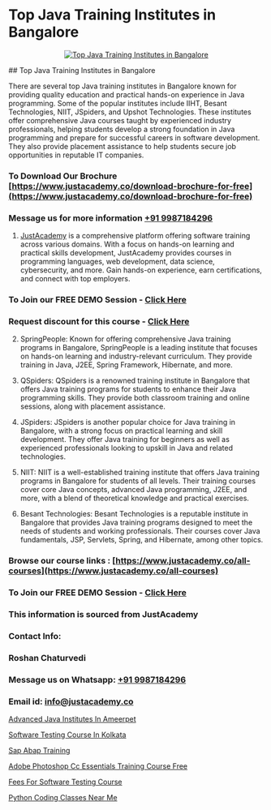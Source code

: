 # Top Java Training Institutes in Bangalore

<p align="center">
  <a href="https://justacademy.co/course-detail/core-java-training">
    <img src="https://justacademy.co/storage2/course_image/1677245426_course_image.webp" alt="Top Java Training Institutes in Bangalore">
  </a>
</p>
## Top Java Training Institutes in Bangalore

There are several top Java training institutes in Bangalore known for providing quality education and practical hands-on experience in Java programming. Some of the popular institutes include IIHT, Besant Technologies, NIIT, JSpiders, and Upshot Technologies. These institutes offer comprehensive Java courses taught by experienced industry professionals, helping students develop a strong foundation in Java programming and prepare for successful careers in software development. They also provide placement assistance to help students secure job opportunities in reputable IT companies.
### To Download Our Brochure [https://www.justacademy.co/download-brochure-for-free](https://www.justacademy.co/download-brochure-for-free)
### Message us for more information [+91 9987184296](https://api.whatsapp.com/send?phone=919987184296)

1) [JustAcademy](https://justacademy.co) is a comprehensive platform offering software training across various domains. With a focus on hands-on learning and practical skills development, JustAcademy provides courses in programming languages, web development, data science, cybersecurity, and more. Gain hands-on experience, earn certifications, and connect with top employers.

### To Join our FREE DEMO Session - [Click Here](https://www.justacademy.co/register-for-course-demo/)
### Request discount for this course - [Click Here](https://justacademy.co/contact-us/)

2) SpringPeople: Known for offering comprehensive Java training programs in Bangalore, SpringPeople is a leading institute that focuses on hands-on learning and industry-relevant curriculum. They provide training in Java, J2EE, Spring Framework, Hibernate, and more.

3) QSpiders: QSpiders is a renowned training institute in Bangalore that offers Java training programs for students to enhance their Java programming skills. They provide both classroom training and online sessions, along with placement assistance.

4) JSpiders: JSpiders is another popular choice for Java training in Bangalore, with a strong focus on practical learning and skill development. They offer Java training for beginners as well as experienced professionals looking to upskill in Java and related technologies.

5) NIIT: NIIT is a well-established training institute that offers Java training programs in Bangalore for students of all levels. Their training courses cover core Java concepts, advanced Java programming, J2EE, and more, with a blend of theoretical knowledge and practical exercises.

6) Besant Technologies: Besant Technologies is a reputable institute in Bangalore that provides Java training programs designed to meet the needs of students and working professionals. Their courses cover Java fundamentals, JSP, Servlets, Spring, and Hibernate, among other topics.

### Browse our course links : [https://www.justacademy.co/all-courses](https://www.justacademy.co/all-courses) 
### To Join our FREE DEMO Session - [Click Here](https://www.justacademy.co/register-for-course-demo)


### This information is sourced from JustAcademy
### Contact Info:
### Roshan Chaturvedi
### Message us on Whatsapp: [+91 9987184296](https://api.whatsapp.com/send?phone=919987184296)
### Email id: [info@justacademy.co](mailto:info@justacademy.co)
                
[Advanced Java Institutes In Ameerpet](https://www.linkedin.com/pulse/advanced-java-institutes-ameerpet-software-training-mountain-view-auqbe?trackingId=CvLigQ2fuTOerouXVVZhiw%3D%3D&lipi=urn%3Ali%3Apage%3Ad_flagship3_company_admin%3B8iJAXExGSpWzkSgodJb9Bg%3D%3D)

[Software Testing Course In Kolkata](https://www.linkedin.com/pulse/software-testing-course-kolkata-justacademy-sunnyvale-yvvgc?trackingId=A%2BMAzOLppCC4YxzGz%2FL3zw%3D%3D&lipi=urn%3Ali%3Apage%3Ad_flagship3_company_admin%3BY8luX3FqRoKvysGk6zzShw%3D%3D)

[Sap Abap Training](https://medium.com/@kamblerajas684/sap-abap-training-bb1797a5aae3)

[Adobe Photoshop Cc Essentials Training Course Free](https://medium.com/@kumarishimmi99/adobe-photoshop-cc-essentials-training-course-free-84806d9700d9)

[Fees For Software Testing Course](https://justacademyin.github.io/justacademy/fees-for-software-testing-course)

[Python Coding Classes Near Me](https://justacademyin.github.io/justacademy/python-coding-classes-near-me)

